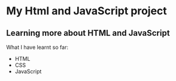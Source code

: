 # My Html and JavaScript project

## Learning more about HTML and JavaScript

What I have learnt so far:

- HTML
- CSS
- JavaScript

